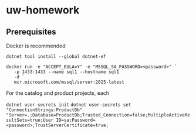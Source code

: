 # uw-homework

## Prerequisites

Docker is recommended

`dotnet tool install --global dotnet-ef`
```
docker run -e "ACCEPT_EULA=Y" -e "MSSQL_SA_PASSWORD=<password>" `
   -p 1433:1433 --name sql1 --hostname sql1 `
   -d `
   mcr.microsoft.com/mssql/server:2025-latest
```

For the catalog and product projects, each

`dotnet user-secrets init`
`dotnet user-secrets set "ConnectionStrings:ProductDb" "Server=.;Database=ProductDb;Trusted_Connection=false;MultipleActiveResultSets=true;User ID=sa;Password=<password>;TrustServerCertificate=true;`

